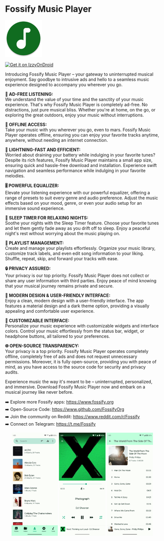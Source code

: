 # Fossify Music Player

<img alt="Logo" src="graphics/icon.webp" width="120" />

<a href="https://apt.izzysoft.de/fdroid/index/apk/org.fossify.musicplayer"><img src="https://gitlab.com/IzzyOnDroid/repo/-/raw/master/assets/IzzyOnDroid.png" alt="Get it on IzzyOnDroid" height=80/></a>

Introducing Fossify Music Player – your gateway to uninterrupted musical enjoyment. Say goodbye to intrusive ads and hello to a seamless music experience
designed to accompany you wherever you go.

**🚫 AD-FREE LISTENING:**  
We understand the value of your time and the sanctity of your music experience. That's why Fossify Music Player is completely ad-free. No distractions, just
pure musical bliss. Whether you're at home, on the go, or exploring the great outdoors, enjoy your music without interruptions.

**📶 OFFLINE ACCESS:**  
Take your music with you wherever you go, even to mars. Fossify Music Player operates offline, ensuring you can enjoy your favorite tracks anytime, anywhere,
without needing an internet connection.

**🚀 LIGHTNING-FAST AND EFFICIENT:**  
Worried about draining your battery while indulging in your favorite tunes? Despite its rich features, Fossify Music Player maintains a small app size, ensuring
quick and hassle-free download and installation. Experience swift navigation and seamless performance while indulging in your favorite melodies.

**🎚️ POWERFUL EQUALIZER:**  
Elevate your listening experience with our powerful equalizer, offering a range of presets to suit every genre and audio preference. Adjust the music effects
based on your mood, genre, or even your audio setup for an immersive sound experience.

**🌙 SLEEP TIMER FOR RELAXING NIGHTS:**  
Soothe your nights with the Sleep Timer feature. Choose your favorite tunes and let them gently fade away as you drift off to sleep. Enjoy a peaceful night's
rest without worrying about the music playing on.

**📜 PLAYLIST MANAGEMENT:**  
Create and manage your playlists effortlessly. Organize your music library, customize track labels, and even edit song information to your liking. Shuffle,
repeat, skip, and forward your tracks with ease.

**🔒 PRIVACY ASSURED:**  
Your privacy is our top priority. Fossify Music Player does not collect or share any user information with third parties. Enjoy peace of mind knowing that your
musical journey remains private and secure.

**🌈 MODERN DESIGN & USER-FRIENDLY INTERFACE:**  
Enjoy a clean, modern design with a user-friendly interface. The app features a material design and a dark theme option, providing a visually appealing and
comfortable user experience.

**🎨 CUSTOMIZABLE INTERFACE:**  
Personalize your music experience with customizable widgets and interface colors. Control your music effortlessly from the status bar, widget, or headphone
buttons, all tailored to your preferences.

**🌐 OPEN-SOURCE TRANSPARENCY:**  
Your privacy is a top priority. Fossify Music Player operates completely offline, completely free of ads and does not request unnecessary permissions. Moreover,
it is fully open-source, providing you with peace of mind, as you have access to the source code for security and privacy audits.

Experience music the way it's meant to be – uninterrupted, personalized, and immersive. Download Fossify Music Player now and embark on a musical journey like
never before.

➡️ Explore more Fossify apps: https://www.fossify.org<br>
➡️ Open-Source Code: https://www.github.com/FossifyOrg<br>
➡️ Join the community on Reddit: https://www.reddit.com/r/Fossify<br>
➡️ Connect on Telegram: https://t.me/Fossify

<div align="center">
<img alt="App image" src="fastlane/metadata/android/en-US/images/phoneScreenshots/1_en-US.png" width="30%">
<img alt="App image" src="fastlane/metadata/android/en-US/images/phoneScreenshots/2_en-US.png" width="30%">
<img alt="App image" src="fastlane/metadata/android/en-US/images/phoneScreenshots/3_en-US.png" width="30%">
</div>
